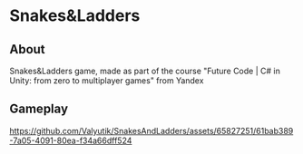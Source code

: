 # Snakes&Ladders

## About
Snakes&Ladders game, made as part of the course "Future Code | C# in Unity: from zero to multiplayer games" from Yandex

## Gameplay

https://github.com/Valyutik/SnakesAndLadders/assets/65827251/61bab389-7a05-4091-80ea-f34a66dff524

